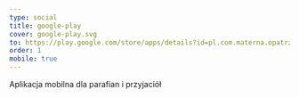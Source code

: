 ```yaml
---
type: social
title: google-play
cover: google-play.svg
to: https://play.google.com/store/apps/details?id=pl.com.materna.opatrznoscbozawesola
order: 1
mobile: true
---
```


Aplikacja mobilna dla parafian i przyjaciół
